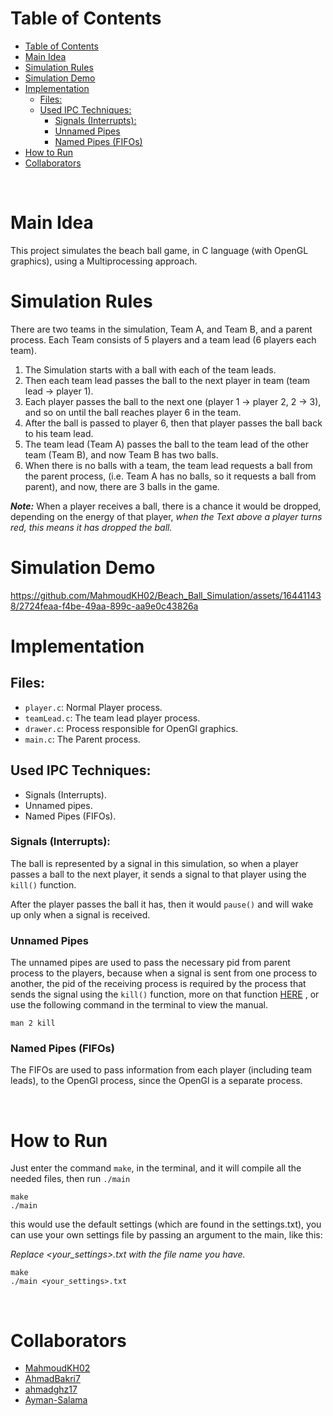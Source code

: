 
# Table of Contents
- [Table of Contents](#table-of-contents)
- [Main Idea](#main-idea)
- [Simulation Rules](#simulation-rules)
- [Simulation Demo](#simulation-demo)
- [Implementation ](#implementation-)
  - [Files:](#files)
  - [Used IPC Techniques:](#used-ipc-techniques)
    - [Signals (Interrupts):](#signals-interrupts)
    - [Unnamed Pipes](#unnamed-pipes)
    - [Named Pipes (FIFOs)](#named-pipes-fifos)
- [How to Run](#how-to-run)
- [Collaborators](#collaborators)

<br>

# Main Idea
This project simulates the beach ball game, in C language (with OpenGL graphics), using a Multiprocessing approach.

# Simulation Rules
There are two teams in the simulation, Team A, and Team B, and a parent process. Each Team consists of 5 players and a team lead (6 players each team).

1. The Simulation starts with a ball with each of the team leads.
2. Then each team lead passes the ball to the next player in team (team lead -> player 1).
3. Each player passes the ball to the next one (player 1 -> player 2, 2 -> 3), and so on until the ball reaches player 6 in the team.
4. After the ball is passed to player 6, then that player passes the ball back to his team lead.
5. The team lead (Team A) passes the ball to the team lead of the other team (Team B), and now Team B has two balls.
6. When there is no balls with a team, the team lead requests a ball from the parent process, (i.e. Team A has no balls, so it requests a ball from parent), and now, there are 3 balls in the game.

***Note:*** When a player receives a ball, there is a chance it would be dropped, depending on the energy of that player, *when the Text above a player turns red, this means it has dropped the ball.*

# Simulation Demo
https://github.com/MahmoudKH02/Beach_Ball_Simulation/assets/164411438/2724feaa-f4be-49aa-899c-aa9e0c43826a

# Implementation <a name="mm"></a>

## Files:
* `player.c`: Normal Player process.
* `teamLead.c`: The team lead player process.
* `drawer.c`: Process responsible for OpenGl graphics.
* `main.c`: The Parent process.


## Used IPC Techniques:
* Signals (Interrupts).
* Unnamed pipes.
* Named Pipes (FIFOs).

### Signals (Interrupts):
The ball is represented by a signal in this simulation, so when a player passes a ball to the next player, it sends a signal to that player using the `kill()` function.

After the player passes the ball it has, then it would `pause()` and will wake up only when a signal is received.

### Unnamed Pipes
The unnamed pipes are used to pass the necessary pid from parent process to the players, because when a signal is sent from one process to another, the pid of the receiving process is required by the process that sends the signal using the `kill()` function, more on that function [HERE](https://www.ibm.com/docs/it/zos/2.4.0?topic=functions-kill-send-signal-process) , or use the following command in the terminal to view the manual.
```
man 2 kill
```

### Named Pipes (FIFOs)
The FIFOs are used to pass information from each player (including team leads), to the OpenGl process, since the OpenGl is a separate process.

<br>

# How to Run
Just enter the command `make`, in the terminal, and it will compile all the needed files, then run `./main`
```
make
./main
```
this would use the default settings (which are found in the settings.txt), you can use your own settings file by passing an argument to the main, like this:

*Replace <your_settings>.txt with the file name you have.*

```
make
./main <your_settings>.txt
```
<br>

# Collaborators
* [MahmoudKH02](https://github.com/MahmoudKH02)
* [AhmadBakri7](https://github.com/AhmadBakri7)
* [ahmadghz17](https://github.com/ahmadghz17)
* [Ayman-Salama](https://github.com/Ayman-Salama)

